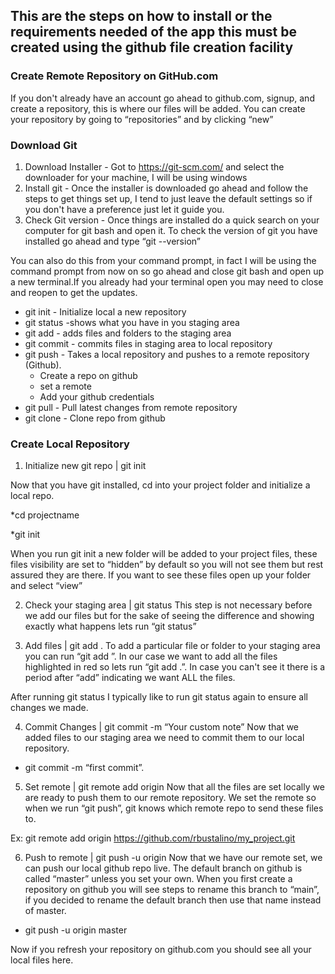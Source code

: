 ## This are the steps on how to install or the requirements needed of the app this must be created using the github file creation facility


### Create Remote Repository on GitHub.com

If you don't already have an account go ahead to github.com, signup, and create a repository, this is where our files will be added. 
You can create your repository by going to “repositories” and by clicking “new”



### Download Git

1. Download Installer - Got to https://git-scm.com/ and select the downloader for your machine, I will be using windows
2. Install git - Once the installer is downloaded go ahead and follow the steps to get things set up, I tend to just leave the default settings so if you don't have a preference just let it guide you.
3. Check Git version - Once things are installed do a quick search on your computer for git bash and open it. To check the version of git you have installed go ahead and type “git --version”

You can also do this from your command prompt, in fact I will be using the command prompt from now on so go ahead and close git bash and open up a new terminal.If you already had your terminal open you may need to close and reopen to get the updates.

* git init - Initialize local a new repository
* git status -shows what you have in you staging area
* git add <file> -  adds files and folders to the staging area
* git commit - commits files in staging area to local repository
* git push - Takes a local repository and pushes to a remote repository (Github).
    - Create a repo on github
    - set a remote 
    - Add your github credentials
* git pull - Pull latest changes from remote repository
* git clone - Clone repo from github
  
### Create Local Repository

1.  Initialize new git repo | git init
    
  Now that you have git installed, cd into your project folder and initialize a local repo. 

  *cd projectname

  *git init

When you run git init a new folder will be added to your project files, these files visibility are set to “hidden” by default so you will not see them but rest assured they are there. If you want to see these files open up your folder and select “view”
 

2. Check your staging area | git status
  This step is not necessary before we add our files but for the sake of seeing the difference and showing exactly what happens lets run “git status”
  
3. Add files | git add .
  To add a particular file or folder to your staging area you can run “git add <filename>”. In our case we want to add all the files highlighted in red so lets run “git add .”.   In case you can't see it there is a period after “add” indicating we want ALL the files.

  After running git status I typically like to run git status again to ensure all changes we made.
  
4. Commit Changes  | git commit -m “Your custom note”
  Now that we added files to our staging area we need to commit them to our local repository. 

  * git commit -m “first commit”.
 
5. Set remote |  git remote add origin <repo url>
  Now that all the files are set locally we are ready to push them to our remote repository. We set the remote so when we run “git push”, git knows which remote repo to send       these files to.

  Ex: git remote add origin https://github.com/rbustalino/my_project.git
  
6.  Push to remote | git push -u origin <branch name>
  Now that we have our remote set, we can push our local github repo live. The default branch on github is called “master” unless you set your own. When you first create a         repository on github you will see steps to rename this branch to “main”, if you decided to rename the default branch then use that name instead of master.

  * git push -u origin master
  
  Now if you refresh your repository on github.com you should see all your local files here.


  
